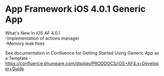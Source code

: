 # App Framework iOS 4.0.1 Generic App

What's New In iOS AF 4.0.1<br>
 -Implementation of actions manager<br>
 -Memory leak fixes

See documentation in Confluence for Getting Started Using Generic App as a Template - https://confluence.phunware.com/display/PRODDOCS/iOS+AF4.x+Developer+Guide
